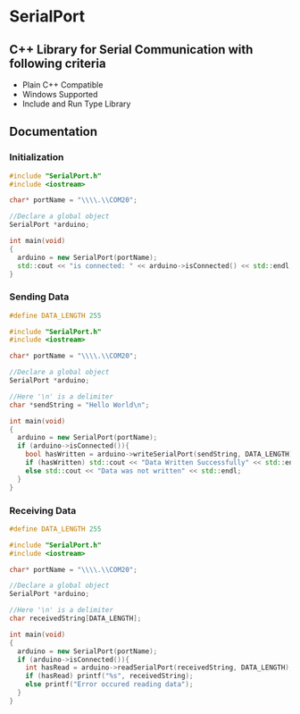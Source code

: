 # SerialPort

## C++ Library for Serial Communication with following criteria

* Plain C++ Compatible
* Windows Supported
* Include and Run Type Library


## Documentation

### Initialization
```cpp
#include "SerialPort.h"
#include <iostream>

char* portName = "\\\\.\\COM20";

//Declare a global object
SerialPort *arduino;

int main(void)
{
  arduino = new SerialPort(portName);
  std::cout << "is connected: " << arduino->isConnected() << std::endl;
}
```

### Sending Data
```cpp
#define DATA_LENGTH 255

#include "SerialPort.h"
#include <iostream>

char* portName = "\\\\.\\COM20";

//Declare a global object
SerialPort *arduino;

//Here '\n' is a delimiter 
char *sendString = "Hello World\n"; 

int main(void)
{
  arduino = new SerialPort(portName);
  if (arduino->isConnected()){
    bool hasWritten = arduino->writeSerialPort(sendString, DATA_LENGTH);
    if (hasWritten) std::cout << "Data Written Successfully" << std::endl;
    else std::cout << "Data was not written" << std::endl;
  }
}
```

### Receiving Data
```cpp
#define DATA_LENGTH 255

#include "SerialPort.h"
#include <iostream>

char* portName = "\\\\.\\COM20";

//Declare a global object
SerialPort *arduino;

//Here '\n' is a delimiter 
char receivedString[DATA_LENGTH];

int main(void)
{
  arduino = new SerialPort(portName);
  if (arduino->isConnected()){
    int hasRead = arduino->readSerialPort(receivedString, DATA_LENGTH);
    if (hasRead) printf("%s", receivedString);
    else printf("Error occured reading data");
  }
}
```

